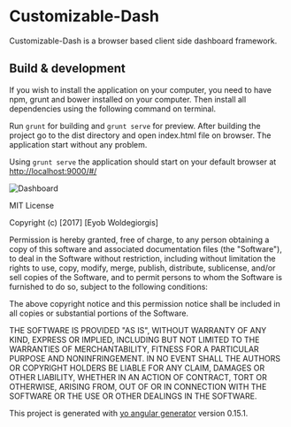 # Customizable-Dash

Customizable-Dash is a browser based client side dashboard framework.


## Build & development

If you wish to install the application on your computer, you need to have npm, grunt and bower installed on your computer. Then install all dependencies using the following command on terminal.

Run `grunt` for building and `grunt serve` for preview. After building the project go to the dist directory and open index.html file on browser. The application start without any problem. 


Using `grunt serve` the application should start on your default browser at [http://localhost:9000/#/](http://localhost:9000/#/)

![Dashboard](https://github.com/eyobw/eeze-dash/blob/master/app/images/side_nav.png)

MIT License

Copyright (c) [2017] [Eyob Woldegiorgis]

Permission is hereby granted, free of charge, to any person obtaining a copy
of this software and associated documentation files (the "Software"), to deal
in the Software without restriction, including without limitation the rights
to use, copy, modify, merge, publish, distribute, sublicense, and/or sell
copies of the Software, and to permit persons to whom the Software is
furnished to do so, subject to the following conditions:

The above copyright notice and this permission notice shall be included in all
copies or substantial portions of the Software.

THE SOFTWARE IS PROVIDED "AS IS", WITHOUT WARRANTY OF ANY KIND, EXPRESS OR
IMPLIED, INCLUDING BUT NOT LIMITED TO THE WARRANTIES OF MERCHANTABILITY,
FITNESS FOR A PARTICULAR PURPOSE AND NONINFRINGEMENT. IN NO EVENT SHALL THE
AUTHORS OR COPYRIGHT HOLDERS BE LIABLE FOR ANY CLAIM, DAMAGES OR OTHER
LIABILITY, WHETHER IN AN ACTION OF CONTRACT, TORT OR OTHERWISE, ARISING FROM,
OUT OF OR IN CONNECTION WITH THE SOFTWARE OR THE USE OR OTHER DEALINGS IN THE
SOFTWARE.







This project is generated with [yo angular generator](https://github.com/yeoman/generator-angular) version 0.15.1.
